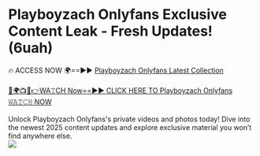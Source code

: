 # Playboyzach Onlyfans Exclusive Content Leak - Fresh Updates! (6uah)

🔥 ACCESS NOW 🌍==►► <a href="https://tinyurl.com/kvy9nzfs" rel="nofollow">Playboyzach Onlyfans Latest Collection</a>
<br><br>
[🔴🌍📺📱👉WA𝚃CH Now==►► CLICK HERE TO Playboyzach Onlyfans 𝚆𝙰𝚃𝙲𝙷 NOW](https://tinyurl.com/kvy9nzfs)
<br><br>
Unlock Playboyzach Onlyfans's private videos and photos today! Dive into the newest 2025 content updates and explore exclusive material you won’t find anywhere else.
<br>
<a href="https://tinyurl.com/kvy9nzfs" rel="nofollow" data-target="animated-image.originalLink"><img src="https://camo.githubusercontent.com/8a4f000d20f83aca3bf7ec5f350d767afa0574a8a352519fd8cfa583a6f93a33/68747470733a2f2f692e696d6775722e636f6d2f644a486b345a712e676966" data-canonical-src="https://i.imgur.com/dJHk4Zq.gif" style="max-width: 100%; display: inline-block;" data-target="animated-image.originalImage"></a>
<br>
